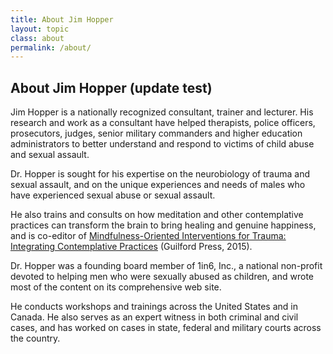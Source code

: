 ```yaml
---
title: About Jim Hopper
layout: topic
class: about
permalink: /about/
---
```



## About Jim Hopper (update test)

Jim Hopper is a nationally recognized consultant, trainer and lecturer. His research and work as a consultant have helped therapists, police officers, prosecutors, judges, senior military commanders and higher education administrators to better understand and respond to victims of child abuse and sexual assault.

Dr. Hopper is sought for his expertise on the neurobiology of trauma and sexual assault, and on the unique experiences and needs of males who have experienced sexual abuse or sexual assault.

He also trains and consults on how meditation and other contemplative practices can transform the brain to bring healing and genuine happiness, and is co-editor of [Mindfulness-Oriented Interventions for Trauma: Integrating Contemplative Practices](http://www.amazon.com/Mindfulness-Oriented-Interventions-Trauma-Integrating-Contemplative/dp/1462518583/) (Guilford Press, 2015).

Dr. Hopper was a founding board member of 1in6, Inc., a national non-profit devoted to helping men who were sexually abused as children, and wrote most of the content on its comprehensive web site.

He conducts workshops and trainings across the United States and in Canada. He also serves as an expert witness in both criminal and civil cases, and has worked on cases in state, federal and military courts across the country.